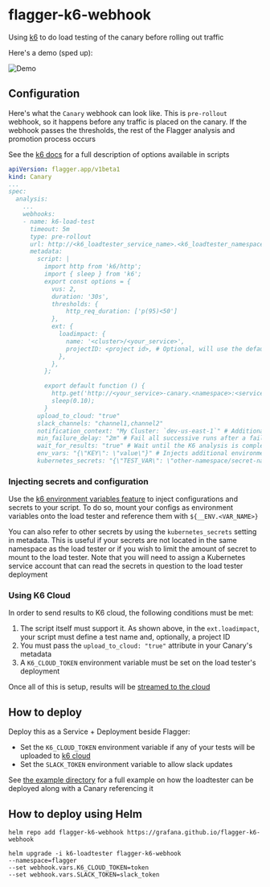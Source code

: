 # flagger-k6-webhook

Using [k6](https://k6.io/) to do load testing of the canary before rolling out traffic

Here's a demo (sped up):

![Demo](demo.gif)

## Configuration

Here's what the `Canary` webhook can look like. This is `pre-rollout` webhook, so it happens before any traffic is placed on the canary. If the webhook passes the thresholds, the rest of the Flagger analysis and promotion process occurs

See the [k6 docs](https://k6.io/docs) for a full description of options available in scripts

```yaml
apiVersion: flagger.app/v1beta1
kind: Canary
...
spec:
  analysis:
    ...
    webhooks:
    - name: k6-load-test
      timeout: 5m
      type: pre-rollout
      url: http://<k6_loadtester_service_name>.<k6_loadtester_namespace>:<k6_loadtester_service_port>/launch-test
      metadata:
        script: |
          import http from 'k6/http';
          import { sleep } from 'k6';
          export const options = {
            vus: 2,
            duration: '30s',
            thresholds: {
                http_req_duration: ['p(95)<50']
            },
            ext: {
              loadimpact: {
                name: '<cluster>/<your_service>',
                projectID: <project id>, # Optional, will use the default project otherwise
              },
            },
          };

          export default function () {
            http.get('http://<your_service>-canary.<namespace>:<service_port>/');
            sleep(0.10);
          }
        upload_to_cloud: "true"
        slack_channels: "channel1,channel2"
        notification_context: "My Cluster: `dev-us-east-1`" # Additional context to be added to the end of messages
        min_failure_delay: "2m" # Fail all successive runs after a failure (keyed to the namespace + name + phase) within the given duration (defaults to 2m). This prevents reruns. Set this to a duration slightly above the testing interval
        wait_for_results: "true" # Wait until the K6 analysis is completed before returning. This is required to fail/succeed on thresholds (defaults to true)
        env_vars: "{\"KEY\": \"value\"}" # Injects additional environment variables at runtime
        kubernetes_secrets: "{\"TEST_VAR\": \"other-namespace/secret-name/secret-key\"}" # Injects additional environment variables from secrets, at runtime
```

### Injecting secrets and configuration

Use the [k6 environment variables feature](https://k6.io/docs/using-k6/environment-variables/) to inject configurations and secrets to your script. To do so, mount your configs as environment variables onto the load tester and reference them with `${__ENV.<VAR_NAME>}`

You can also refer to other secrets by using the `kubernetes_secrets` setting in metadata. This is useful if your secrets are not located in the same namespace as the load tester or if you wish to limit the amount of secret to mount to the load tester. Note that you will need to assign a Kubernetes service account that can read the secrets in question to the load tester deployment

### Using K6 Cloud

In order to send results to K6 cloud, the following conditions must be met:

1. The script itself must support it. As shown above, in the `ext.loadimpact`, your script must define a test name and, optionally, a project ID
2. You must pass the `upload_to_cloud: "true"` attribute in your Canary's metadata
3. A `K6_CLOUD_TOKEN` environment variable must be set on the load tester's deployment

Once all of this is setup, results will be [streamed to the cloud](https://k6.io/docs/results-visualization/cloud/)

## How to deploy

Deploy this as a Service + Deployment beside Flagger:

- Set the `K6_CLOUD_TOKEN` environment variable if any of your tests will be uploaded to [k6 cloud](https://k6.io/cloud/)
- Set the `SLACK_TOKEN` environment variable to allow slack updates

See [the example directory](./example) for a full example on how the loadtester can be deployed along with a Canary referencing it

## How to deploy using Helm

```
helm repo add flagger-k6-webhook https://grafana.github.io/flagger-k6-webhook 

helm upgrade -i k6-loadtester flagger-k6-webhook
--namespace=flagger
--set webhook.vars.K6_CLOUD_TOKEN=token
--set webhook.vars.SLACK_TOKEN=slack_token
```
